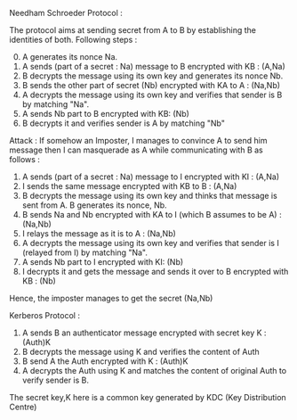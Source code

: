 Needham Schroeder Protocol :

The protocol aims at sending secret from A to B by establishing the identities of both. Following steps : 

0. A generates its nonce Na.
1. A sends (part of a secret : Na) message to B encrypted with KB : (A,Na)<KB> 
2. B decrypts the message using its own key and generates its nonce Nb.
3. B sends the other part of secret (Nb) encrypted with KA to A : (Na,Nb)<KA> 
4. A decrypts the message using its own key and verifies that sender is B by matching "Na". 
5. A sends Nb part to B encrypted with KB: (Nb)<KB>
6. B decrypts it and verifies sender is A by matching "Nb"


Attack : 
If somehow an Imposter, I manages to convince A to send him message then I can masquerade as A while communicating with B as follows : 

1. A sends (part of a secret : Na) message to I encrypted with KI : (A,Na)<KI> 
2. I sends the same message encrypted with KB to B : (A,Na)<KB> 
3. B decrypts the message using its own key and thinks that message is sent from A. B generates its nonce, Nb.
3. B sends Na and Nb encrypted with KA to I (which B assumes to be A) : (Na,Nb)<KA>
4. I relays the message as it is to A : (Na,Nb)<KA>
4. A decrypts the message using its own key and verifies that sender is I (relayed from I) by matching "Na". 
5. A sends Nb part to I encrypted with KI: (Nb)<KI>
6. I decrypts it and gets the message and sends it over to B encrypted with KB : (Nb)<KB>

Hence, the imposter manages to get the secret (Na,Nb)


Kerberos Protocol :

1. A sends B an authenticator message encrypted with secret key K : (Auth)K
2.  B decrypts the message using K and verifies the content of Auth 
3.  B send A the Auth encrypted with K : (Auth)K
4. A decrypts the Auth using K and matches the content of original Auth to verify sender is B.

The secret key,K here is a common key generated by KDC (Key Distribution Centre)


